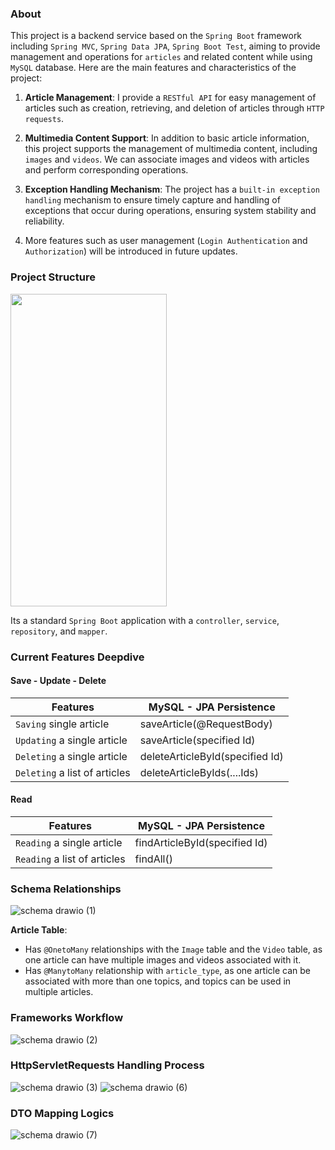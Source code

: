 ### About
This project is a backend service based on the `Spring Boot` framework including `Spring MVC`, `Spring Data JPA`, `Spring Boot Test`, aiming to provide management 
and operations for `articles` and related content while using `MySQL` database. Here are the main features and characteristics of the project:

1. **Article Management**: I provide a `RESTful API` for easy management of articles such as creation, retrieving, and deletion of articles through `HTTP requests`.

2. **Multimedia Content Support**: In addition to basic article information, this project supports the management of multimedia content, including `images` and `videos`. We can associate images and videos with articles and perform corresponding operations.

3. **Exception Handling Mechanism**: The project has a `built-in exception handling` mechanism to ensure timely capture and handling of exceptions that occur during operations, ensuring system stability and reliability.

4. More features such as user management (`Login Authentication` and `Authorization`) will be introduced in future updates.

### Project Structure
<img src="https://github.com/Liu-Chen-CS/Wordpress/assets/158779475/83cea00c-ecd1-42b8-83d7-3d8803b3ebdf" width="250" height="500">

   Its a standard `Spring Boot` application with a `controller`, `service`, `repository`, and `mapper`. 

### Current Features Deepdive
#### Save - Update - Delete
| Features    | MySQL - JPA Persistence|
|----------|----------|
| `Saving` single article    | saveArticle(@RequestBody)  |
| `Updating` a single article   | saveArticle(specified Id)  |
| `Deleting` a single article  | deleteArticleById(specified Id) |
| `Deleting` a list of articles  | deleteArticleByIds(....Ids) |

#### Read
| Features    | MySQL - JPA Persistence|
|----------|----------|
| `Reading` a single article    | findArticleById(specified Id)  |
| `Reading` a list of articles   | findAll()  |

### Schema Relationships
![schema drawio (1)](https://github.com/Liu-Chen-CS/Wordpress/assets/158779475/dd76cea4-152c-4fbe-b739-04882e4b2f63)

   **Article Table**:
   - Has `@OnetoMany` relationships with the `Image` table and the `Video` table, as one article can have multiple images and videos associated with it.
   - Has `@ManytoMany` relationship with `article_type`, as one article can be associated with more than one topics, and topics can be used in multiple articles.

### Frameworks Workflow
![schema drawio (2)](https://github.com/Liu-Chen-CS/Wordpress/assets/158779475/d406e465-67f7-4a81-9ecf-a9766621c291)

### HttpServletRequests Handling Process
![schema drawio (3)](https://github.com/Liu-Chen-CS/Wordpress/assets/158779475/b6d74195-3f12-44b0-bf6e-606960b8f4f5)
![schema drawio (6)](https://github.com/Liu-Chen-CS/Wordpress/assets/158779475/7a8da518-7faa-4816-b62f-e223a683d66e)


### DTO Mapping Logics
![schema drawio (7)](https://github.com/Liu-Chen-CS/Wordpress/assets/158779475/31c0e054-78ad-49e6-a87e-e57b8399dcf7)





















